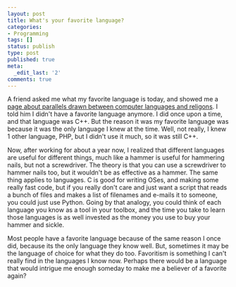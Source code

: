```yaml
---
layout: post
title: What's your favorite language?
categories:
- Programming
tags: []
status: publish
type: post
published: true
meta:
  _edit_last: '2'
comments: true
---
```

A friend asked me what my favorite language is today, and showed me a <a href="http://www.aegisub.net/2008/12/if-programming-languages-were-religions.html">page about parallels drawn between computer languages and religons</a>. I told him I didn't have a favorite language anymore. I did once upon a time, and that language was C++. But the reason it was my favorite language was because it was the only language I knew at the time. Well, not really, I knew 1 other language, PHP, but I didn't use it much, so it was still C++.

Now, after working for about a year now, I realized that different languages are useful for different things, much like a hammer is useful for hammering nails, but not a screwdriver. The theory is that you can use a screwdriver to hammer nails too, but it wouldn't be as effective as a hammer. The same thing applies to languages. C is good for writing OSes, and making some really fast code, but if you really don't care and just want a script that reads a bunch of files and makes a list of filenames and e-mails it to someone, you could just use Python. Going by that analogy, you could think of each language you know as a tool in your toolbox, and the time you take to learn those languages is as well invested as the money you use to buy your hammer and sickle.

Most people have a favorite language because of the same reason I once did, because its the only language they know well. But, sometimes it may be the language of choice for what they do too. Favoritism is something I can't really find in the languages I know now. Perhaps there would be a language that would intrigue me enough someday to make me a believer of a favorite again?
